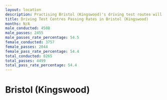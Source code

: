 ```yaml
---
layout: location
description: Practising Bristol (Kingswood)'s driving test routes will help you become more confident in your gear-changing abilities.
title: Driving Test Centres Passing Rates in Bristol (Kingswood)
months: N/A
male_conducted: 4508
male_passes: 2455
male_passes_rate_percentage: 54.5
female_conducted: 3757
female_passes: 2044
female_pass_rate_percentage: 54.4
total_conducted: 8265
total_passes: 4499
total_pass_rate_percentage: 54.4
---
```


# Bristol (Kingswood)
